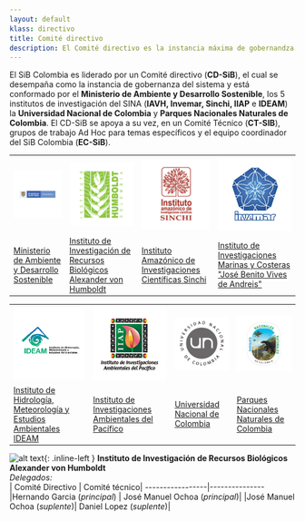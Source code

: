 ```yaml
---
layout: default
klass: directivo
title: Comité directivo
description: El Comité directivo es la instancia máxima de gobernandza del SiB Colombia
---
```


El SiB Colombia es liderado por un Comité directivo (**CD-SiB**), el cual se desempaña como la instancia de gobernanza del sistema y está conformado por el **Ministerio de Ambiente y Desarrollo Sostenible**, los 5 institutos de investigación del SINA (**IAVH, Invemar, Sinchi, IIAP** e **IDEAM**) la **Universidad Nacional de Colombia** y **Parques Nacionales Naturales de Colombia**. El CD-SiB se apoya a su vez, en un Comité Técnico (**CT-SIB**), grupos de trabajo Ad Hoc para temas específicos y el equipo coordinador del SiB Colombia (**EC-SiB**).


<table cellspacing="0" cellpadding="0">
  <tr>
    <th class="orga1"><img src="/assets/images/logosEntidades/MADS.png" alt="Avatar" class="profile-pic" style="width:200px"></th>
    <th class="orga2"><img src="/assets/images/logosEntidades/InstitutoHumboldt.jpg" alt="Avatar" class="profile-pic" style="width:200px"></th>
    <th class="orga3"><img src="/assets/images/logosEntidades/SINCHI.jpg" alt="Avatar" class="profile-pic" style="width:200px"></th>
    <th class="orga4"><img src="/assets/images/logosEntidades/Invemar.jpg" alt="Avatar" class="profile-pic" style="width:200px"></th> 
  </tr>
  <tr>
    <td><a href="https://www.minambiente.gov.co/" target="_blank">Ministerio de Ambiente y Desarrollo Sostenible</a></td>
    <td><a href="http://www.humboldt.org.co/es/" target="_blank">Instituto de Investigación de Recursos Biológicos Alexander von Humboldt</a></td>
    <td><a href="https://sinchi.org.co/" target="_blank">Instituto Amazónico de Investigaciones Científicas Sinchi</a></td>
      <td><a href="http://www.invemar.org.co/" target="_blank">Instituto de Investigaciones Marinas y Costeras "José Benito Vives de Andreis"</a></td>
  </tr>
</table>


<table cellspacing="0" cellpadding="0">
  <tr>
    <th class="orga1"><img src="/assets/images/logosEntidades/IDEAM.jpg" alt="Avatar" class="profile-pic" style="width:200px"></th>
    <th class="orga2"><img src="/assets/images/logosEntidades/IIAP.jpg" alt="Avatar" class="profile-pic" style="width:200px"></th>
    <th class="orga3"><img src="/assets/images/logosEntidades/UN.jpg" alt="Avatar" class="profile-pic" style="width:200px"></th>
    <th class="orga4"><img src="/assets/images/logosEntidades/PNN.jpg" alt="Avatar" class="profile-pic" style="width:200px"></th> 
  </tr>
  <tr>
    <td><a href="http://www.ideam.gov.co/" target="_blank">Instituto de Hidrología, Meteorología y Estudios Ambientales IDEAM</a></td>
    <td><a href="https://iiap.org.co/" target="_blank">Instituto de Investigaciones Ambientales del Pacífico</a></td>
    <td><a href="https://unal.edu.co/" target="_blank">Universidad Nacional de Colombia</a></td>
    <td><a href="https://www.parquesnacionales.gov.co/portal/es/" target="_blank">Parques Nacionales Naturales de Colombia
</a></td>
  </tr>
</table>


![alt text](https://via.placeholder.com/200x200){: .inline-left } **Instituto de Investigación de Recursos Biológicos Alexander von Humboldt**
<br>_Delegados:_<br>| Comité Directivo | Comité técnico|
-----------------|---------------
|Hernando Garcia (_principal_) | José Manuel Ochoa (_principal_)|
|José Manuel Ochoa (_suplente_)| Daniel Lopez (_suplente_)|

